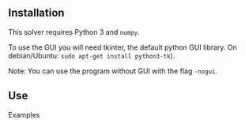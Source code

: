 ## Installation

This solver requires Python 3 and `numpy`.

To use the GUI you will need tkinter, the default python GUI library. On debian/Ubuntu: `sudo apt-get install python3-tk`).

Note: You can use the program without GUI with the flag `-nogui`.

## Use

Examples

```

```

